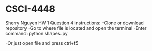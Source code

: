 # CSCI-4448

Sherry Nguyen
HW 1 Question 4 instructions:
  -Clone or download repository
  -Go to where file is located and open the terminal
  -Enter command: python shapes..py
  
  -Or just open file and press ctrl+f5
